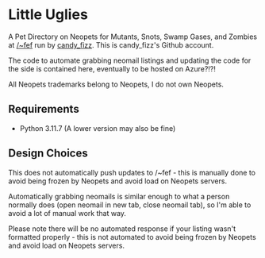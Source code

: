 # Little Uglies

A Pet Directory on Neopets for Mutants, Snots, Swamp Gases, and Zombies at [/~fef](https://www.neopets.com/~fef) run by [candy_fizz](https://www.neopets.com/userlookup.phtml?user=candy_fizz). This is candy_fizz's Github account.

The code to automate grabbing neomail listings and updating the code for the side is contained here, eventually to be hosted on Azure?!?!

All Neopets trademarks belong to Neopets, I do not own Neopets.

## Requirements

* Python 3.11.7  (A lower version may also be fine)

## Design Choices

This does not automatically push updates to /~fef - this is manually done to avoid being frozen by Neopets and avoid load on Neopets servers.

Automatically grabbing neomails is similar enough to what a person normally does (open neomail in new tab, close neomail tab), so I'm able to avoid a lot of manual work that way.

Please note there will be no automated response if your listing wasn't formatted properly - this is not automated to avoid being frozen by Neopets and avoid load on Neopets servers.